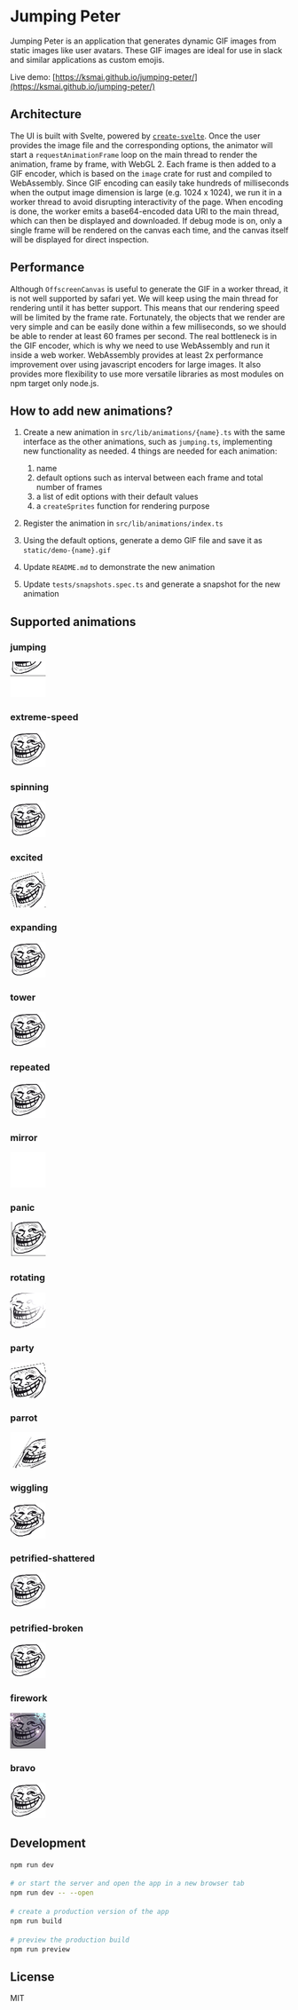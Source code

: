 # Jumping Peter

Jumping Peter is an application that generates dynamic GIF images from static images like user avatars. These GIF images are ideal for use in slack and similar applications as custom emojis.

Live demo: [https://ksmai.github.io/jumping-peter/](https://ksmai.github.io/jumping-peter/)

## Architecture

The UI is built with Svelte, powered by [`create-svelte`](https://github.com/sveltejs/kit/tree/master/packages/create-svelte). Once the user provides the image file and the corresponding options, the animator will start a `requestAnimationFrame` loop on the main thread to render the animation, frame by frame, with WebGL 2. Each frame is then added to a GIF encoder, which is based on the `image` crate for rust and compiled to WebAssembly. Since GIF encoding can easily take hundreds of milliseconds when the output image dimension is large (e.g. 1024 x 1024), we run it in a worker thread to avoid disrupting interactivity of the page. When encoding is done, the worker emits a base64-encoded data URI to the main thread, which can then be displayed and downloaded. If debug mode is on, only a single frame will be rendered on the canvas each time, and the canvas itself will be displayed for direct inspection.

## Performance

Although `OffscreenCanvas` is useful to generate the GIF in a worker thread, it is not well supported by safari yet. We will keep using the main thread for rendering until it has better support. This means that our rendering speed will be limited by the frame rate. Fortunately, the objects that we render are very simple and can be easily done within a few milliseconds, so we should be able to render at least 60 frames per second. The real bottleneck is in the GIF encoder, which is why we need to use WebAssembly and run it inside a web worker. WebAssembly provides at least 2x performance improvement over using javascript encoders for large images. It also provides more flexibility to use more versatile libraries as most modules on npm target only node.js.

## How to add new animations?

1. Create a new animation in `src/lib/animations/{name}.ts` with the same interface as the other animations, such as `jumping.ts`, implementing new functionality as needed. 4 things are needed for each animation:

   1. name
   2. default options such as interval between each frame and total number of frames
   3. a list of edit options with their default values
   4. a `createSprites` function for rendering purpose

2. Register the animation in `src/lib/animations/index.ts`
3. Using the default options, generate a demo GIF file and save it as `static/demo-{name}.gif`
4. Update `README.md` to demonstrate the new animation
5. Update `tests/snapshots.spec.ts` and generate a snapshot for the new animation

## Supported animations

### jumping

![jumping](/static/demo-jumping.gif)

### extreme-speed

![extreme-speed](/static/demo-extreme-speed.gif)

### spinning

![spinning](/static/demo-spinning.gif)

### excited

![excited](/static/demo-excited.gif)

### expanding

![expanding](/static/demo-expanding.gif)

### tower

![tower](/static/demo-tower.gif)

### repeated

![repeated](/static/demo-repeated.gif)

### mirror

![mirror](/static/demo-mirror.gif)

### panic

![panic](/static/demo-panic.gif)

### rotating

![rotating](/static/demo-rotating.gif)

### party

![party](/static/demo-party.gif)

### parrot

![parrot](/static/demo-parrot.gif)

### wiggling

![wiggling](/static/demo-wiggling.gif)

### petrified-shattered

![petrified-shattered](/static/demo-petrified-shattered.gif)

### petrified-broken

![petrified-broken](/static/demo-petrified-broken.gif)

### firework

![firework](/static/demo-firework.gif)

### bravo

![bravo](/static/demo-bravo.gif)

## Development

```bash
npm run dev

# or start the server and open the app in a new browser tab
npm run dev -- --open

# create a production version of the app
npm run build

# preview the production build
npm run preview
```

## License

MIT
